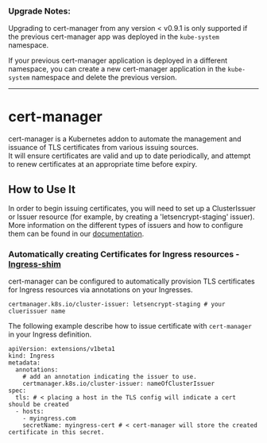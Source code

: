 ### Upgrade Notes:
Upgrading to cert-manager from any version < v0.9.1 is only supported if the previous cert-manager app was deployed in the `kube-system` namespace.

If your previous cert-manager application is deployed in a different namespace, you can create a new cert-manager application in the `kube-system` namespace and delete the previous version.

---

# cert-manager
cert-manager is a Kubernetes addon to automate the management and issuance of TLS certificates from various issuing sources.  
It will ensure certificates are valid and up to date periodically, and attempt to renew certificates at an appropriate time before expiry.

## How to Use It
In order to begin issuing certificates, you will need to set up a ClusterIssuer or Issuer resource (for example, by creating a 'letsencrypt-staging' issuer).
More information on the different types of issuers and how to configure them can be found in our [documentation](https://docs.cert-manager.io/en/latest/tasks/issuers/index.html).

### Automatically creating Certificates for Ingress resources - [Ingress-shim](https://cert-manager.readthedocs.io/en/latest/reference/ingress-shim.html#ingress-shim)
cert-manager can be configured to automatically provision TLS certificates for Ingress resources via annotations on your Ingresses.
```
certmanager.k8s.io/cluster-issuer: letsencrypt-staging # your cluerissuer name
```

The following example describe how to issue certificate with `cert-manager` in your Ingress definition.
```
apiVersion: extensions/v1beta1
kind: Ingress
metadata:
  annotations: 
    # add an annotation indicating the issuer to use.
    certmanager.k8s.io/cluster-issuer: nameOfClusterIssuer
spec:
  tls: # < placing a host in the TLS config will indicate a cert should be created
  - hosts:
    - myingress.com
    secretName: myingress-cert # < cert-manager will store the created certificate in this secret.
```
